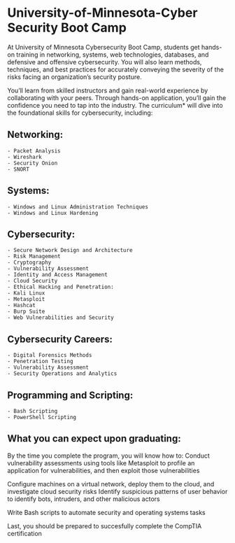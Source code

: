 
# University-of-Minnesota-Cyber Security Boot Camp

At University of Minnesota Cybersecurity Boot Camp, students get hands-on training in networking, systems, web technologies, databases, and defensive and offensive cybersecurity. You will also learn methods, techniques, and best practices for accurately conveying the severity of the risks facing an organization’s security posture.

You’ll learn from skilled instructors and gain real-world experience by collaborating with your peers. Through hands-on application, you’ll gain the confidence you need to tap into the industry. The curriculum* will dive into the foundational skills for cybersecurity, including:

## Networking:

    - Packet Analysis
    - Wireshark
    - Security Onion
    - SNORT 

## Systems:

    - Windows and Linux Administration Techniques
    - Windows and Linux Hardening

## Cybersecurity:

    - Secure Network Design and Architecture
    - Risk Management
    - Cryptography
    - Vulnerability Assessment
    - Identity and Access Management
    - Cloud Security
    - Ethical Hacking and Penetration:
    - Kali Linux
    - Metasploit
    - Hashcat
    - Burp Suite
    - Web Vulnerabilities and Security

## Cybersecurity Careers:

    - Digital Forensics Methods
    - Penetration Testing
    - Vulnerability Assessment
    - Security Operations and Analytics

## Programming and Scripting:

    - Bash Scripting
    - PowerShell Scripting
    
## What you can expect upon graduating:

By the time you complete the program, you will know how to:
Conduct vulnerability assessments using tools like Metasploit to profile an application for vulnerabilities, and then exploit those vulnerabilities

Configure machines on a virtual network, deploy them to the cloud, and investigate cloud security risks
Identify suspicious patterns of user behavior to identify bots, intruders, and other malicious actors

Write Bash scripts to automate security and operating systems tasks

Last, you should be prepared to succesfully complete the CompTIA certification
